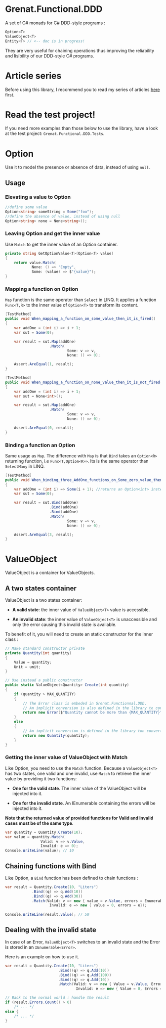 # Grenat.Functional.DDD
A set of C# monads for C# DDD-style programs :

````C#
Option<T>
ValueObject<T>
Entity<T> // <-- doc is in progress!
````

They are very useful for chaining operations thus improving the reliability and lisibility of our DDD-style C# programs.

# Article series
Before using this library, I recommend you to read my series of articles [here](https://grenat.hashnode.dev/functional-ddd-with-c-part-1-the-benefits-of-functional-thinking) first.

# Read the test project!
If you need more examples than those below to use the library, have a look at the test project: `Grenat.Functional.DDD.Tests`.

# Option<T>
Use it to model the presence or absence of data, instead of using `null`.

## Usage

### Elevating a value to Option<T>

````C#
//define some value
Option<string> someString = Some("foo");
//define the absence of value, instead of using null
Option<string> none = None<string>();
````

### Leaving Option<T> and get the inner value
Use `Match` to get the inner value of an Option<T> container.

````C#
private string GetOptionValue<T>(Option<T> value)
{
    return value.Match(
            None: () => "Empty",
            Some: (value) => $"{value}");
}
````

### Mapping a function on Option<T>

`Map` function is the same operator than `Select` in LINQ. It applies a function `Func<T,R>` to the inner value of `Option<T>` to transform its content.


````C#
[TestMethod]
public void When_mapping_a_function_on_some_value_then_it_is_fired()
{
    var addOne = (int i) => i + 1;
    var sut = Some(0);

    var result = sut.Map(addOne)
                    .Match(
                            Some: v => v,
                            None: () => 0);

    Assert.AreEqual(1, result);
}

[TestMethod]
public void When_mapping_a_function_on_none_value_then_it_is_not_fired()
{
    var addOne = (int i) => i + 1;
    var sut = None<int>();

    var result = sut.Map(addOne)
                    .Match(
                            Some: v => v,
                            None: () => 0);

    Assert.AreEqual(0, result);
}
````

### Binding a function an Option<T>

Same usage as `Map`. The difference with `Map` is that `Bind` takes an `Option<R>` returning function, i.e `Func<T,Option<R>>`. Its is the same operator than `SelectMany` in LINQ. 

````C#
[TestMethod]
public void When_binding_three_AddOne_functions_on_Some_zero_value_then_the_result_is_three()
{
    var addOne = (int i) => Some(i + 1); //returns an Option<int> instead of an int with Map.
    var sut = Some(0);

    var result = sut.Bind(addOne)
                    .Bind(addOne)
                    .Bind(addOne)
                    .Match(
                            Some: v => v,
                            None: () => 0);

    Assert.AreEqual(3, result);
}
````

# ValueObject<T>
ValueObject<T> is a container for ValueObjects.

## A two states container
ValueObject<T> is a two states container:

- **A valid state**: the inner value of `ValueObject<T>` value is accessible.

- **An invalid state**: the inner value of `ValueObject<T>` is unaccessible and only the error causing this invalid state is available.


To benefit of it, you will need to create an static constructor for the inner class :

```C#
// Make standard constructor private
private Quantity(int quantity)
{
    Value = quantity;
	Unit = unit;
}

// Use instead a public constructor
public static ValueObject<Quantity> Create(int quantity)
{
    if (quantity > MAX_QUANTITY)
    {
        // The Error class is embeded in Grenat.Functionnal.DDD.
        // An implicit conversion is also defined in the library to convert an Error to an invalid ValueObject<T>.
        return new Error($"Quantity cannot be more than {MAX_QUANTITY}");
    }
    else 
    {
        // An implicit conversion is defined in the library ton convert a T to a valid ValueObject<T>.
        return new Quantity(quantity);
    }
}
```

### Getting the inner value of ValueObject<T> with Match
Like Option<T>, you need to use the `Match` function. Because a `ValueObject<T>` has two states, one valid and one invalid, use `Match` to retrieve the inner value by providing it two functions: 

- **One for the valid state**. The inner value of the ValueObject<T> will be injected into it.

- **One for the invalid state**. An IEnumerable<Error> containing the errors will be injected into it. 

**Note that the returned value of provided functions for Valid and Invalid cases must be of the same type.**

```C#
var quantity = Quantity.Create(10);
var value = quantity.Match(
				Valid: v => v.Value,
				Invalid: e => 0);
Console.WriteLine(value); // 10
```

## Chaining functions with Bind
Like Option<T>, a `Bind` function has been defined to chain functions :

```C#
var result = Quantity.Create(10, "Liters")
			.Bind((q) => q.Add(10))
			.Bind((q) => q.Add(30))
			.Match(Valid: v => new { value = v.Value, errors = Enumerable.Empty<Error>()},
					Invalid: e => new { value = 0, errors = e});
					
Console.WriteLine(result.value); // 50
```

## Dealing with the invalid state
In case of an Error, `ValueObject<T>` switches to an invalid state and the Error is stored in an `IEnumerable<Error>`.

Here is an example on how to use it. 
```C#
var result = Quantity.Create(10, "Liters")
						.Bind((q) => q.Add(10))
						.Bind((q) => q.Add(100))
						.Bind((q) => q.Add(10))
						.Match(Valid: v => new { Value = v.Value, Errors = Enumerable.Empty<Error>()},
								Invalid: e => new { Value = 0, Errors = e});

// Back to the normal world : handle the result
if (result.Errors.Count() > 0)
    /* ... */
else {
    /* ... */
}
```



